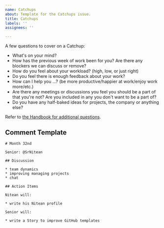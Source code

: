 ```yaml
---
name: Catchups
about: Template for the Catchups issue.
title: Catchups
labels: ''
assignees: ''

---
```


A few questions to cover on a Catchup:

- What's on your mind?
- How has the previous week of work been for you? Are there any blockers we can discuss or remove?
- How do you feel about your workload? (high, low, or just right)
- Do you feel there is enough feedback about your work?
- How can I help you ...? (be more productive/happier at work/enjoy work more/etc.)
- Are there any meetings or discussions you feel you should be a part of that you're not? Are you included in any you don't want to be a part of?
- Do you have any half-baked ideas for projects, the company or anything else?

Refer to [the Handbook for additional questions](https://github.com/niteoweb/handbook/blob/master/5_People/catchups.md).

## Comment Template

```
# Month 32nd

Senior: @SrNitean

## Discussion

* team dynamics
* improving managing projects
* chat

## Action Items

Nitean will:

* write his Nitean profile

Senior will:

* write a Story to improve GitHub templates
```
